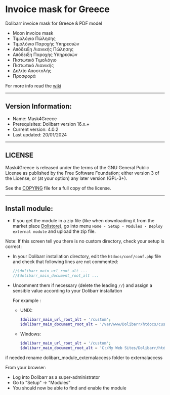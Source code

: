 # Invoice mask for Greece
Dolibarr invoice mask for Greece & PDF model

* Moon invoice mask
* Τιμολόγιο Πώλησης
* Τιμολόγιο Παροχής Υπηρεσιών
* Απόδειξη Λιανικής Πώλησης
* Απόδειξη Παροχής Υπηρεσιών
* Πιστωτικό Τιμολόγιο
* Πιστωτικό Λιανικής
* Δελτίο Αποστολής
* Προσφορά

For more info read the [wiki](https://github.com/TechnickSysAid/mask4greece/wiki)

***
## Version Information:
* Name: Mask4Greece
* Prerequisites: Dolibarr version 16.x.+
* Current version: 4.0.2
* Last updated: 20/01/2024
***

## LICENSE
Mask4Greece is released under the terms of the GNU General Public License as published by the Free Software Foundation; either version 3 of the License, or (at your option) any later version (GPL-3+).

See the [COPYING](https://github.com/Dolibarr/dolibarr/blob/develop/COPYING) file for a full copy of the license.


***
## Install module:
- If you get the module in a zip file (like when downloading it from the market place [Dolistore](https://www.dolistore.com)), go into
menu ```Home - Setup - Modules - Deploy external module``` and upload the zip file.


Note: If this screen tell you there is no custom directory, check your setup is correct: 

- In your Dolibarr installation directory, edit the ```htdocs/conf/conf.php``` file and check that following lines are not commented:

    ```php
    //$dolibarr_main_url_root_alt ...
    //$dolibarr_main_document_root_alt ...
    ```

- Uncomment them if necessary (delete the leading ```//```) and assign a sensible value according to your Dolibarr installation

    For example :

    - UNIX:
        ```php
        $dolibarr_main_url_root_alt = '/custom';
        $dolibarr_main_document_root_alt = '/var/www/Dolibarr/htdocs/custom';
        ```

    - Windows:
        ```php
        $dolibarr_main_url_root_alt = '/custom';
        $dolibarr_main_document_root_alt = 'C:/My Web Sites/Dolibarr/htdocs/custom';
        ```

if needed rename dolibarr_module_externalaccess folder to externalaccess
        


From your browser:

  - Log into Dolibarr as a super-administrator
  - Go to "Setup" -> "Modules"
  - You should now be able to find and enable the module
